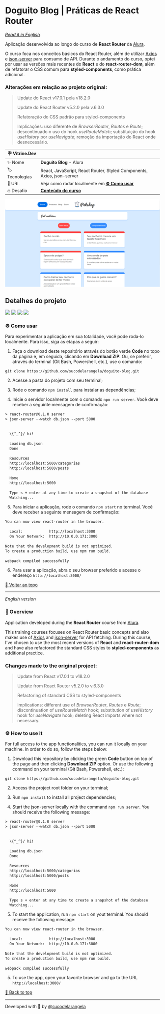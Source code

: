 <div id='top'>

# Doguito Blog | Práticas de React Router

</div>

_[Read it in English](#English)_

Aplicação desenvolvida ao longo do curso de **React Router** da [Alura](https://www.alura.com.br/).

O curso foca nos conceitos básicos do React Router, além de utilizar [Axios](https://axios-http.com/ptbr/docs/intro) e [json-server](https://www.npmjs.com/package/json-server) para consumo de API. Durante o andamento do curso, optei por usar as versões mais recentes do **React** e do **react-router-dom**, além de refatorar o CSS comum para **styled-components**, como prática adicional.

### Alterações em relação ao projeto original:

> Update do React v17.0.1 pela v18.2.0
>
> Update do React Router v5.2.0 pela v.6.3.0
>
> Refatoração do CSS padrão para styled-components
>
> Implicações: uso diferente de _BrowserRouter_, _Routes_ e _Route_; descontinuado o uso do hook _useRouteMatch_; substituição do hook _useHistory_ por _useNavigate_; remoção da importação do React onde desnecessário.

<!-- prettier-ignore -->
| 🪧 Vitrine.Dev |     |
| ------------- | --- |
| ✨ Nome        | **Doguito Blog** - Alura |
| 🏷️ Tecnologias | React, JavaScript, React Router, Styled Components, Axios, json-server |
| 🚀 URL         | Veja como rodar localmente em [**⚙️ Como usar**](#howto)                                                          |
| 🔥 Desafio     | [**Conteúdo do curso**](https://www.alura.com.br/curso-online-react-router-navegacao-spa) |

![](https://raw.githubusercontent.com/sucodelarangela/doguito-blog/02984846c735efdc9792730b9cde3c646f9a5bd1/public/og-image.png#vitrinedev)

## Detalhes do projeto

<div>
  <img src="https://img.shields.io/badge/JavaScript-F7DF1E?style=for-the-badge&logo=javascript&logoColor=black">
  <img src="https://img.shields.io/badge/React-20232A?style=for-the-badge&logo=react&logoColor=61DAFB"/>
  <a href='https://reactrouter.com/' target='_blank'><img src="https://img.shields.io/badge/React_Router-CA4245?style=for-the-badge&logo=react-router&logoColor=white"/></a>
  <a href='https://styled-components.com/' target='_blank'><img src="https://img.shields.io/badge/styled components-DB7093?style=for-the-badge&logo=styled-components&logoColor=white"/></a>
</div>

<div id='howto'>

### ⚙️ Como usar

</div>

Para experimentar a aplicação em sua totalidade, você pode roda-lo localmente. Para isso, siga as etapas a seguir:

1. Faça o download deste repositório através do botão verde **Code** no topo da página e, em seguida, clicando em **Download ZIP**. Ou, se preferir, através do terminal (Git Bash, Powershell, etc.), use o comando:

```
git clone https://github.com/sucodelarangela/doguito-blog.git
```

2. Acesse a pasta do projeto com seu terminal;

3. Rode o comando `npm install` para instalar as dependências;

4. Inicie o servidor localmente com o comando `npm run server`. Você deve receber a seguinte mensagem de confirmação:

```
> react-router@0.1.0 server
> json-server --watch db.json --port 5000


  \{^_^}/ hi!

  Loading db.json
  Done

  Resources
  http://localhost:5000/categorias
  http://localhost:5000/posts

  Home
  http://localhost:5000

  Type s + enter at any time to create a snapshot of the database
  Watching...
```

5. Para iniciar a aplicação, rode o comando `npm start` no terminal. Você deve receber a seguinte mensagem de confirmação:

```
You can now view react-router in the browser.

  Local:            http://localhost:3000
  On Your Network:  http://10.0.0.171:3000

Note that the development build is not optimized.
To create a production build, use npm run build.

webpack compiled successfully
```

6. Para usar a aplicação, abra o seu browser preferido e acesse o endereço `http://localhost:3000/`

<a href='#top'>🔼 Voltar ao topo</a>

---

<div id="English">

_English version_

</div>

### 🔎 Overview

Application developed during the **React Router** course from [Alura](https://www.alura.com.br/).

This training courses focuses on React Router basic concepts and also makes use of [Axios](https://axios-http.com/ptbr/docs/intro) and [json-server](https://www.npmjs.com/package/json-server) for API fetching. During this course, I've chosen to use the most recent versions of **React** and **react-router-dom** and have also refactored the standard CSS styles to **styled-components** as additional practice.

### Changes made to the original project:

> Update from React v17.0.1 to v18.2.0
>
> Update from React Router v5.2.0 to v.6.3.0
>
> Refactoring of standard CSS to styled-components
>
> Implications: different use of _BrowserRouter_, _Routes_ e _Route_; discontinuation of _useRouteMatch_ hook; substitution of _useHistory_ hook for _useNavigate_ hook; deleting React imports where not necessary.

### ⚙️ How to use it

For full access to the app functionalities, you can run it locally on your machine. In order to do so, follow the steps below:

1. Download this repository by clicking the green **Code** button on top of the page and then clicking **Download ZIP** option. Or use the following command on your terminal (Git Bash, Powershell, etc.):

```
git clone https://github.com/sucodelarangela/doguito-blog.git
```

2. Access the project root folder on your terminal;

3. Run `npm install` to install all project dependencies;

4. Start the json-server locally with the command `npm run server`. You should receive the following message:

```
> react-router@0.1.0 server
> json-server --watch db.json --port 5000


  \{^_^}/ hi!

  Loading db.json
  Done

  Resources
  http://localhost:5000/categorias
  http://localhost:5000/posts

  Home
  http://localhost:5000

  Type s + enter at any time to create a snapshot of the database
  Watching...
```

5. To start the application, run `npm start` on yout terminal. You should receive the following message:

```
You can now view react-router in the browser.

  Local:            http://localhost:3000
  On Your Network:  http://10.0.0.171:3000

Note that the development build is not optimized.
To create a production build, use npm run build.

webpack compiled successfully
```

5. To use the app, open your favorite browser and go to the URL `http://localhost:3000/`

<a href='#top'>🔼 Back to top</a>

---

Developed with 🧡 by [@sucodelarangela](https://angelacaldas.vercel.app)
